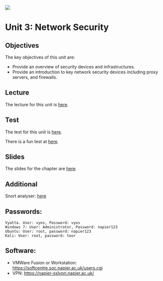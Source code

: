 <img src="https://github.com/billbuchanan/csn09112/blob/master/zadditional/top_csn09112.png"/>

# Unit 3: Network Security
## Objectives
The key objectives of this unit are:</p>

* Provide an overview of security devices and infrastructures.
* Provide an introduction to key network security devices including proxy servers, and firewalls.

## Lecture
The lecture for this unit is [here](https://www.youtube.com/watch?v=MH0ELbKMI9Q).

## Test
The test for this unit is [here](https://asecuritysite.com/tests/tests?sortBy=cyberdata02).

There is a fun test at [here](https://asecuritysite.com/tests/fun?sortBy=cyberdata02).

## Slides
The slides for the chapter are [here](https://github.com/billbuchanan/csn09112/blob/master/week03_ns/lecture/unit03_nets.pdf).

## Additional
Snort analyser: <a href="https://asecuritysite.com/forensics/snort2">here</a>

## Passwords:

```
Vyatta. User: vyos, Password: vyos
Windows 7: User: Administrator, Password: napier123
Ubuntu: User: root, password: napier123
Kali: User: root, password: toor
```

## Software:

* VMWare Fusion or Workstation: https://softcentre.soc.napier.ac.uk/users.cgi
* VPN: https://napier-sslvpn.napier.ac.uk/




